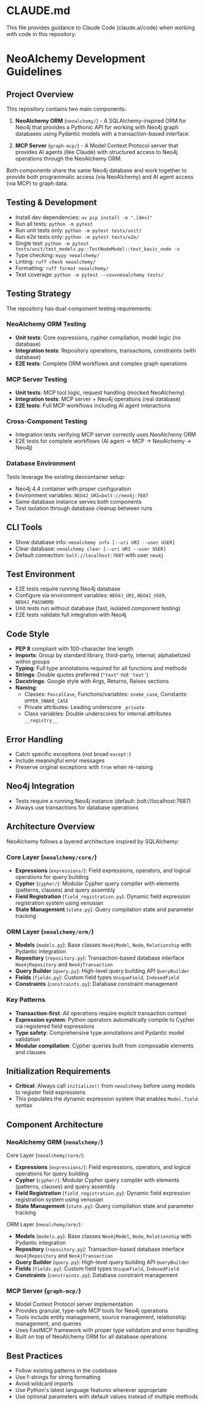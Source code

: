 # CLAUDE.md

This file provides guidance to Claude Code (claude.ai/code) when working with code in this repository.

# NeoAlchemy Development Guidelines

## Project Overview
This repository contains two main components:

1. **NeoAlchemy ORM** (`neoalchemy/`) - A SQLAlchemy-inspired ORM for Neo4j that provides a Pythonic API for working with Neo4j graph databases using Pydantic models with a transaction-based interface.

2. **MCP Server** (`graph-mcp/`) - A Model Context Protocol server that provides AI agents (like Claude) with structured access to Neo4j operations through the NeoAlchemy ORM.

Both components share the same Neo4j database and work together to provide both programmatic access (via NeoAlchemy) and AI agent access (via MCP) to graph data.

## Testing & Development
- Install dev dependencies: `uv pip install -e ".[dev]"`
- Run all tests: `python -m pytest`
- Run unit tests only: `python -m pytest tests/unit/`
- Run e2e tests only: `python -m pytest tests/e2e/`
- Single test: `python -m pytest tests/unit/test_models.py::TestNodeModel::test_basic_node -v`
- Type checking: `mypy neoalchemy/`
- Linting: `ruff check neoalchemy/`
- Formatting: `ruff format neoalchemy/`
- Test coverage: `python -m pytest --cov=neoalchemy tests/`

## Testing Strategy
The repository has dual-component testing requirements:

### **NeoAlchemy ORM Testing**
- **Unit tests**: Core expressions, cypher compilation, model logic (no database)
- **Integration tests**: Repository operations, transactions, constraints (with database)
- **E2E tests**: Complete ORM workflows and complex graph operations

### **MCP Server Testing**
- **Unit tests**: MCP tool logic, request handling (mocked NeoAlchemy)
- **Integration tests**: MCP server + Neo4j operations (real database)
- **E2E tests**: Full MCP workflows including AI agent interactions

### **Cross-Component Testing**
- Integration tests verifying MCP server correctly uses NeoAlchemy ORM
- E2E tests for complete workflows (AI agent → MCP → NeoAlchemy → Neo4j)

### **Database Environment**
Tests leverage the existing devcontainer setup:
- Neo4j 4.4 container with proper configuration
- Environment variables: `NEO4J_URI=bolt://neo4j:7687`
- Same database instance serves both components
- Test isolation through database cleanup between runs

## CLI Tools
- Show database info: `neoalchemy info [--uri URI --user USER]`
- Clear database: `neoalchemy clear [--uri URI --user USER]`
- Default connection: `bolt://localhost:7687` with user `neo4j`

## Test Environment
- E2E tests require running Neo4j database
- Configure via environment variables: `NEO4J_URI`, `NEO4J_USER`, `NEO4J_PASSWORD`
- Unit tests run without database (fast, isolated component testing)
- E2E tests validate full integration with Neo4j

## Code Style
- **PEP 8** compliant with 100-character line length
- **Imports**: Group by standard library, third-party, internal; alphabetized within groups
- **Typing**: Full type annotations required for all functions and methods
- **Strings**: Double quotes preferred (`"text"` not `'text'`)
- **Docstrings**: Google style with Args, Returns, Raises sections
- **Naming**: 
  - Classes: `PascalCase`, Functions/variables: `snake_case`, Constants: `UPPER_SNAKE_CASE`
  - Private attributes: Leading underscore `_private`
  - Class variables: Double underscores for internal attributes `__registry__`

## Error Handling
- Catch specific exceptions (not broad `except:`)
- Include meaningful error messages
- Preserve original exceptions with `from` when re-raising

## Neo4j Integration
- Tests require a running Neo4j instance (default: bolt://localhost:7687)
- Always use transactions for database operations

## Architecture Overview
NeoAlchemy follows a layered architecture inspired by SQLAlchemy:

### Core Layer (`neoalchemy/core/`)
- **Expressions** (`expressions/`): Field expressions, operators, and logical operations for query building
- **Cypher** (`cypher/`): Modular Cypher query compiler with elements (patterns, clauses) and query assembly
- **Field Registration** (`field_registration.py`): Dynamic field expression registration system using venusian
- **State Management** (`state.py`): Query compilation state and parameter tracking

### ORM Layer (`neoalchemy/orm/`)
- **Models** (`models.py`): Base classes `Neo4jModel`, `Node`, `Relationship` with Pydantic integration
- **Repository** (`repository.py`): Transaction-based database interface `Neo4jRepository` and `Neo4jTransaction`
- **Query Builder** (`query.py`): High-level query building API `QueryBuilder` 
- **Fields** (`fields.py`): Custom field types `UniqueField`, `IndexedField`
- **Constraints** (`constraints.py`): Database constraint management

### Key Patterns
- **Transaction-first**: All operations require explicit transaction context
- **Expression system**: Python operators automatically compile to Cypher via registered field expressions
- **Type safety**: Comprehensive type annotations and Pydantic model validation
- **Modular compilation**: Cypher queries built from composable elements and clauses

## Initialization Requirements
- **Critical**: Always call `initialize()` from `neoalchemy` before using models to register field expressions
- This populates the dynamic expression system that enables `Model.field` syntax

## Component Architecture

### **NeoAlchemy ORM** (`neoalchemy/`)
Core Layer (`neoalchemy/core/`):
- **Expressions** (`expressions/`): Field expressions, operators, and logical operations for query building
- **Cypher** (`cypher/`): Modular Cypher query compiler with elements (patterns, clauses) and query assembly
- **Field Registration** (`field_registration.py`): Dynamic field expression registration system using venusian
- **State Management** (`state.py`): Query compilation state and parameter tracking

ORM Layer (`neoalchemy/orm/`):
- **Models** (`models.py`): Base classes `Neo4jModel`, `Node`, `Relationship` with Pydantic integration
- **Repository** (`repository.py`): Transaction-based database interface `Neo4jRepository` and `Neo4jTransaction`
- **Query Builder** (`query.py`): High-level query building API `QueryBuilder` 
- **Fields** (`fields.py`): Custom field types `UniqueField`, `IndexedField`
- **Constraints** (`constraints.py`): Database constraint management

### **MCP Server** (`graph-mcp/`)
- Model Context Protocol server implementation
- Provides granular, type-safe MCP tools for Neo4j operations
- Tools include entity management, source management, relationship management, and queries
- Uses FastMCP framework with proper type validation and error handling
- Built on top of NeoAlchemy ORM for all database operations

## Best Practices
- Follow existing patterns in the codebase
- Use f-strings for string formatting
- Avoid wildcard imports
- Use Python's latest language features wherever appropriate
- Use optional parameters with default values instead of multiple methods